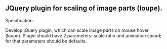 JQuery plugin for scaling of image parts (loupe).
---------------------------------------------------------------------------------------------------------

Specification:

Develop jQuery plugin, which can scale image parts on mouse hover (loupe).
Plugin should have 2 parameters: scale ratio and animation spead;
for that parameters should be defaults.
